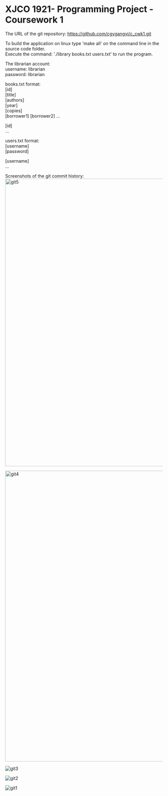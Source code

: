 # XJCO 1921- Programming Project - Coursework 1  
The URL of the git repository: https://github.com/cgygangyi/c_cwk1.git  
  
To build the application on linux type 'make all' on the command line in the source code folder.  
Execute the command: './library books.txt users.txt' to run the program.  
  
The librarian account:  
username: librarian  
password: librarian  
  
  
books.txt format:  
[id]  
[title]  
[authors]  
[year]  
[copies]  
[borrower1] [borrower2] ...  
  
[id]  
...  
  
  
users.txt format:  
[username]  
[password]  
  
[username]  
...  
  
Screenshots of the git commit history:  
<img width="920" alt="git5" src="https://user-images.githubusercontent.com/101918557/162216208-3dec8297-a3e2-429a-8e1e-458c687512ce.png">

<img width="930" alt="git4" src="https://user-images.githubusercontent.com/101918557/162120373-a3f68dab-3833-4812-a172-69abc8d24822.png">

![git3](https://user-images.githubusercontent.com/101918557/161882565-0bbb2bc9-b93f-4066-aeaf-c0bf454ef9fb.png)

![git2](https://user-images.githubusercontent.com/101918557/161882555-4676edcc-d402-4b06-b914-e05a9cd99b0d.png)

![git1](https://user-images.githubusercontent.com/101918557/161882538-066356ff-be60-4137-9fbd-24e5e0fe1393.png)

